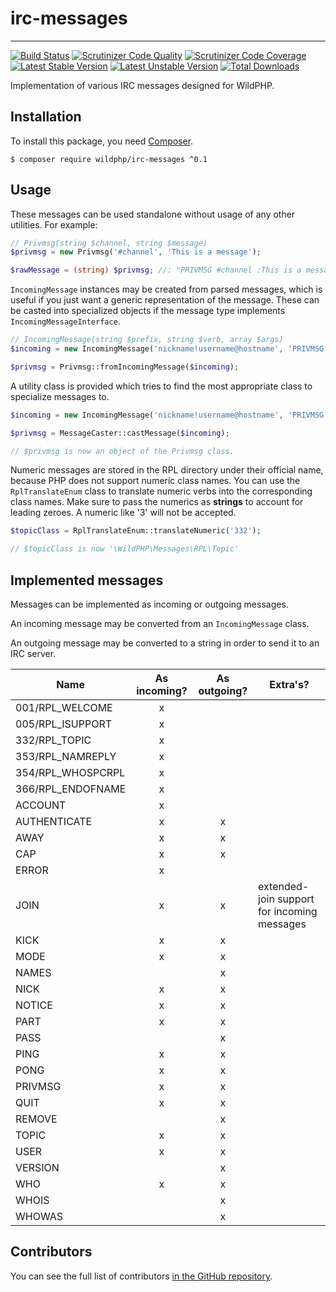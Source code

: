 # irc-messages
----------
[![Build Status](https://scrutinizer-ci.com/g/WildPHP/irc-messages/badges/build.png)](https://scrutinizer-ci.com/g/WildPHP/irc-messages/build-status/master)
[![Scrutinizer Code Quality](https://scrutinizer-ci.com/g/WildPHP/irc-messages/badges/quality-score.png)](https://scrutinizer-ci.com/g/WildPHP/irc-messages/?branch=master)
[![Scrutinizer Code Coverage](https://scrutinizer-ci.com/g/WildPHP/irc-messages/badges/coverage.png)](https://scrutinizer-ci.com/g/WildPHP/irc-messages/code-structure/master/code-coverage)
[![Latest Stable Version](https://poser.pugx.org/wildphp/irc-messages/v/stable)](https://packagist.org/packages/wildphp/irc-messages)
[![Latest Unstable Version](https://poser.pugx.org/wildphp/irc-messages/v/unstable)](https://packagist.org/packages/wildphp/irc-messages)
[![Total Downloads](https://poser.pugx.org/wildphp/irc-messages/downloads)](https://packagist.org/packages/wildphp/irc-messages)


Implementation of various IRC messages designed for WildPHP.

## Installation
To install this package, you need [Composer](https://getcomposer.org/).

    $ composer require wildphp/irc-messages ^0.1
    
## Usage
These messages can be used standalone without usage of any other utilities. For example:

```php
// Privmsg(string $channel, string $message)
$privmsg = new Privmsg('#channel', 'This is a message');

$rawMessage = (string) $privmsg; //: "PRIVMSG #channel :This is a message" + "\r\n" 
```

`IncomingMessage` instances may be created from parsed messages, which is useful if you just want a generic
representation of the message. These can be casted into specialized objects if the message type implements `IncomingMessageInterface`.

```php
// IncomingMessage(string $prefix, string $verb, array $args)
$incoming = new IncomingMessage('nickname!username@hostname', 'PRIVMSG', ['This is a message']);

$privmsg = Privmsg::fromIncomingMessage($incoming);
```

A utility class is provided which tries to find the most appropriate class to specialize messages to.

```php
$incoming = new IncomingMessage('nickname!username@hostname', 'PRIVMSG', ['This is a message']);

$privmsg = MessageCaster::castMessage($incoming);

// $privmsg is now an object of the Privmsg class.
```

Numeric messages are stored in the RPL directory under their official name, because PHP does not support numeric class names.
You can use the `RplTranslateEnum` class to translate numeric verbs into the corresponding class names.
Make sure to pass the numerics as **strings** to account for leading zeroes. A numeric like '3' will not be accepted.

```php
$topicClass = RplTranslateEnum::translateNumeric('332');

// $topicClass is now '\WildPHP\Messages\RPL\Topic'
``` 
    
## Implemented messages
Messages can be implemented as incoming or outgoing messages.

An incoming message may be converted from an `IncomingMessage` class.

An outgoing message may be converted to a string in order to send it to an IRC server.

| Name              | As incoming? | As outgoing? | Extra's?
|-------------------|:------------:|:------------:|---------
| 001/RPL_WELCOME   |       x      |              |
| 005/RPL_ISUPPORT  |       x      |              |
| 332/RPL_TOPIC     |       x      |              |
| 353/RPL_NAMREPLY  |       x      |              |
| 354/RPL_WHOSPCRPL |       x      |              |
| 366/RPL_ENDOFNAME |       x      |              |
| ACCOUNT           |       x      |              |
| AUTHENTICATE      |       x      |       x      |
| AWAY              |       x      |       x      |
| CAP               |       x      |       x      |
| ERROR             |       x      |              |
| JOIN              |       x      |       x      | extended-join support for incoming messages
| KICK              |       x      |       x      |
| MODE              |       x      |       x      |
| NAMES             |              |       x      |
| NICK              |       x      |       x      |
| NOTICE            |       x      |       x      |
| PART              |       x      |       x      |
| PASS              |              |       x      |
| PING              |       x      |       x      |
| PONG              |       x      |       x      |
| PRIVMSG           |       x      |       x      |
| QUIT              |       x      |       x      |
| REMOVE            |              |       x      |
| TOPIC             |       x      |       x      |
| USER              |       x      |       x      |
| VERSION           |              |       x      |
| WHO               |       x      |       x      |
| WHOIS             |              |       x      |
| WHOWAS            |              |       x      |

## Contributors
You can see the full list of contributors [in the GitHub repository](https://github.com/WildPHP/irc-messages/graphs/contributors).

